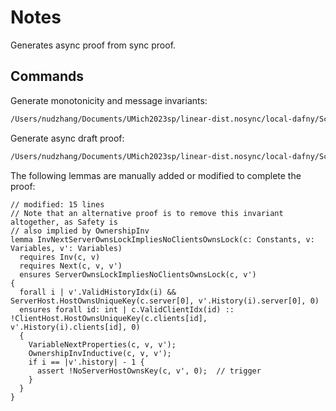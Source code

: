 # Notes

Generates async proof from sync proof.

## Commands

Generate monotonicity and message invariants:

```bash
/Users/nudzhang/Documents/UMich2023sp/linear-dist.nosync/local-dafny/Scripts/dafny /msgInvs /ownerInvs distributedSystem.dfy
```

Generate async draft proof:

```bash
/Users/nudzhang/Documents/UMich2023sp/linear-dist.nosync/local-dafny/Scripts/dafny /genAsyncProof ../centralized/applicationProof.dfy
```

The following lemmas are manually added or modified to complete the proof:

```dafny
// modified: 15 lines
// Note that an alternative proof is to remove this invariant altogether, as Safety is
// also implied by OwnershipInv
lemma InvNextServerOwnsLockImpliesNoClientsOwnsLock(c: Constants, v: Variables, v': Variables)
  requires Inv(c, v)
  requires Next(c, v, v')
  ensures ServerOwnsLockImpliesNoClientsOwnsLock(c, v')
{
  forall i | v'.ValidHistoryIdx(i) && ServerHost.HostOwnsUniqueKey(c.server[0], v'.History(i).server[0], 0)
  ensures forall id: int | c.ValidClientIdx(id) :: !ClientHost.HostOwnsUniqueKey(c.clients[id], v'.History(i).clients[id], 0)
  {
    VariableNextProperties(c, v, v');
    OwnershipInvInductive(c, v, v');
    if i == |v'.history| - 1 {
      assert !NoServerHostOwnsKey(c, v', 0);  // trigger
    }
  }
}
```
